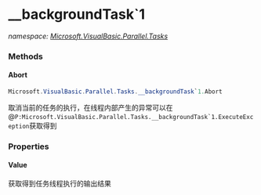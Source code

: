 ﻿# __backgroundTask`1
_namespace: [Microsoft.VisualBasic.Parallel.Tasks](./index.md)_





### Methods

#### Abort
```csharp
Microsoft.VisualBasic.Parallel.Tasks.__backgroundTask`1.Abort
```
取消当前的任务的执行，在线程内部产生的异常可以在@``P:Microsoft.VisualBasic.Parallel.Tasks.__backgroundTask`1.ExecuteException``获取得到


### Properties

#### Value
获取得到任务线程执行的输出结果
